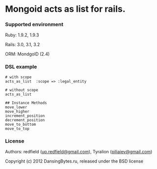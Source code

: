 Mongoid acts as list for rails.
======


### Supported environment

Ruby:   1.9.2, 1.9.3

Rails:  3.0, 3.1, 3.2

ORM:    MondgoID (2.4)


### DSL example

    # with scope
    acts_as_list  :scope => :legal_entity

    # without scope
    acts_as_list
    
    ## Instance Methods
    move_lower
    move_higher
    increment_position
    decrement_position
    move_to_bottom
    move_to_top


### License

Authors: redfield (up.redfield@gmail.com), Tyralion (piliaiev@gmail.com)

Copyright (c) 2012 DansingBytes.ru, released under the BSD license